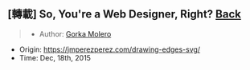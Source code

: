 ## [轉載] So, You're a Web Designer, Right? [Back](./../post.md)

> - Author: [Gorka Molero](https://jmperezperez.com/about-me/)
- Origin: https://jmperezperez.com/drawing-edges-svg/
- Time: Dec, 18th, 2015
